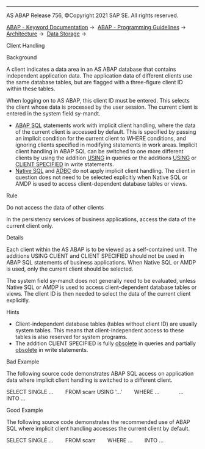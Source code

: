   

* * *

AS ABAP Release 756, ©Copyright 2021 SAP SE. All rights reserved.

[ABAP - Keyword Documentation](https://help.sap.com/doc/abapdocu_756_index_htm/7.56/en-US/abenabap.htm) →  [ABAP - Programming Guidelines](https://help.sap.com/doc/abapdocu_756_index_htm/7.56/en-US/abenabap_pgl.htm) →  [Architecture](https://help.sap.com/doc/abapdocu_756_index_htm/7.56/en-US/abenarchitecture_gdl.htm) →  [Data Storage](https://help.sap.com/doc/abapdocu_756_index_htm/7.56/en-US/abendata_storage_gdl.htm) → 

Client Handling

Background

A client indicates a data area in an AS ABAP database that contains independent application data. The application data of different clients use the same database tables, but are flagged with a three-figure client ID within these tables.

When logging on to AS ABAP, this client ID must be entered. This selects the client whose data is processed by the user session. The current client is entered in the system field sy-mandt.

-   [ABAP SQL](https://help.sap.com/doc/abapdocu_756_index_htm/7.56/en-US/abenabap_sql_glosry.htm "Glossary Entry") statements work with implicit client handling, where the data of the current client is accessed by default. This is specified by passing an implicit condition for the current client to WHERE conditions, and ignoring clients specified in modifying statements in work areas. Implicit client handling in ABAP SQL can be switched to one more different clients by using the addition [USING](https://help.sap.com/doc/abapdocu_756_index_htm/7.56/en-US/abapselect_client.htm) in queries or the additions [USING](https://help.sap.com/doc/abapdocu_756_index_htm/7.56/en-US/abapiumd_client.htm) or [CLIENT SPECIFIED](https://help.sap.com/doc/abapdocu_756_index_htm/7.56/en-US/abapiumd_client.htm) in write statements.
-   [Native SQL](https://help.sap.com/doc/abapdocu_756_index_htm/7.56/en-US/abennative_sql_glosry.htm "Glossary Entry") and [ADBC](https://help.sap.com/doc/abapdocu_756_index_htm/7.56/en-US/abenamdp_glosry.htm "Glossary Entry") do not apply implicit client handling. The client in question does not need to be selected explicitly when Native SQL or AMDP is used to access client-dependent database tables or views.

Rule

Do not access the data of other clients

In the persistency services of business applications, access the data of the current client only.

Details

Each client within the AS ABAP is to be viewed as a self-contained unit. The additions USING CLIENT and CLIENT SPECIFIED should not be used in ABAP SQL statements of business applications. When Native SQL or AMDP is used, only the current client should be selected.

The system field sy-mandt does not generally need to be evaluated, unless Native SQL or AMDP is used to access client-dependent database tables or views. The client ID is then needed to select the data of the current client explicitly.

Hints

-   Client-independent database tables (tables without client ID) are usually system tables. This means that client-independent access to these tables is also reserved for system programs.
-   The addition CLIENT SPECIFIED is fully [obsolete](https://help.sap.com/doc/abapdocu_756_index_htm/7.56/en-US/abapselect_client_obsolete.htm) in queries and partially [obsolete](https://help.sap.com/doc/abapdocu_756_index_htm/7.56/en-US/abapud_client_obsolete.htm) in write statements.

Bad Example

The following source code demonstrates ABAP SQL access on application data where implicit client handling is switched to a different client.

SELECT SINGLE ...
       FROM scarr USING '...'
       WHERE ...             ...
       INTO ...

Good Example

The following source code demonstrates the recommended use of ABAP SQL where implicit client handling accesses the current client by default.

SELECT SINGLE ...
       FROM scarr
       WHERE ...
       INTO ...